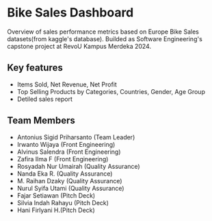 # Bike Sales Dashboard #
Overview of sales performance metrics based on Europe Bike Sales datasets(from kaggle's database). Builded as Software Engineering's capstone project at RevoU Kampus Merdeka 2024.

## Key features ##
* Items Sold, Net Revenue, Net Profit
* Top Selling Products by Categories, Countries, Gender, Age Group
* Detiled sales report

## Team Members ##
* Antonius Sigid Priharsanto (Team Leader)
* Irwanto Wijaya (Front Engineering)
* Alvinus Salendra (Front Engineering)
* Zafira Ilma F (Front Engineering)
* Rosyadah Nur Umairah (Quality Assurance)
* Nanda Eka R. (Quality Assurance)
* M. Raihan Dzaky (Quality Assurance)
* Nurul Syifa Utami (Quality Assurance)
* Fajar Setiawan (Pitch Deck)
* Silvia Indah Rahayu (Pitch Deck)
* Hani Firlyani H.(Pitch Deck)
